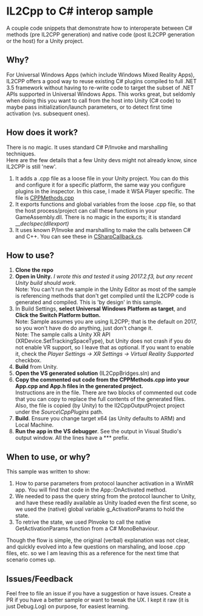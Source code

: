 # IL2Cpp to C# interop sample
A couple code snippets that demonstrate how to interoperate between C# methods (pre IL2CPP generation) and native code (post IL2CPP generation or the host) for a Unity project.


## Why? 
For Universal Windows Apps (which include Windows Mixed Reality Apps), IL2CPP offers a good way to reuse existing C# plugins compiled to full .NET 3.5 framework without having to re-write code to target the subset of .NET APIs supported in Universal Windows Apps. 
This works great, but seldomly when doing this you want to call from the host into Unity (C# code) to maybe pass initialization/launch parameters, or to detect first time activation (vs. subsequent ones).

## How does it work? 
There is no magic. It uses standard C# P/Invoke and marshalling techniques.  
Here are the few details that a few Unity devs might not already know, since IL2CPP is still 'new'.   
1. It adds a .cpp file as a loose file in your Unity project. You can do this and configure it for a specific platform, the same way you configure plugins in the inspector. In this case, I made it WSA Player specific. 
The file is [CPPMethods.cpp](https://github.com/jaimerodriguez/IL2CppBridges/blob/master/Assets/CPPMethods.cpp)
1. It exports functions and global variables from the loose .cpp file, so that the host process/project can call these functions in your GameAssembly.dll. 
There is no magic in the exports; it is standard ___declspec(dllexport)_
1. It uses known P/Invoke and marshalling to make the calls between C# and C++. You can see these in [CSharpCallback.cs](https://github.com/jaimerodriguez/IL2CppBridges/blob/master/Assets/CSharpCallback.cs). 

## How to use? 
1. **Clone the repo**
1. **Open in Unity.** _I wrote this and tested it using 2017.2.f3, but any recent Unity build should work._  
 Note: You can't run the sample in the Unity Editor as most of the sample is referencing methods that don't get compiled until the IL2CPP code is generated and compiled. This is 'by design' in this sample. 
1. In Build Settings, **select Universal Windows Platform as target**, and **Click the Switch Platform button.**  
 Note: Sample assumes you are using IL2CPP; that is the default on 2017, so you won't have do do anything, just don't change it.  
 Note: The sample calls a Unity XR API (XRDevice.SetTrackingSpaceType), but Unity does not crash if you do not enable VR support, so I leave that as optional.  If you want to enable it, check the _Player Settings -> XR Settings -> Virtual Reality Supported_ checkbox. 
1. **Build** from Unity. 
1. **Open the VS generated solution** (IL2CppBridges.sln) and 
2. **Copy the commented out code from the CPPMethods.cpp into your App.cpp and App.h files in the generated project.**  
 Instructions are in the file. There are two blocks of commented out code that you can copy to replace the full contents of the generated files.  Also, the file is copied (by Unity) to the Il2CppOutputProject project under the _Source\CppPlugins_ path. 
1. **Build**. Ensure you change target x64 (as Unity defaults to ARM) and Local Machine. 
1. **Run the app in the VS debugger**. See the output in Visual Studio's output window. All the lines have a *** prefix.  

## When to use, or why? 
This sample was written to show:
1. How to parse parameters from protocol launcher activation in a WinMR app. You will find that code in the App::OnActivated method.  
2. We needed to pass the query string from the protocol launcher to Unity, and have these readily available as Unity loaded even the first scene, so we used the (native) global variable g_ActivationParams to hold the state. 
3. To retrive the state, we used PInvoke to call the native GetActivationParams function from a C# MonoBehaviour. 

Though the flow is simple, the original (verbal) explanation was not clear, and quickly evolved into a few questions on marshaling, and loose .cpp files, etc. so we I am leaving this as a reference for the next time that scenario comes up. 


## Issues/Feedback
Feel free to file an issue if you have a suggestion or have issues. Create a PR if you have a better sample or want to tweak the UX. I kept it raw (it is just Debug.Log) on purpose, for easiest learning.  
